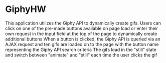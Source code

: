 # GiphyHW
This application utilizes the Giphy API to dynamically create gifs.
Users can click on one of the pre-made buttons available on page load or enter their own request in the input field at the top of the page to dynamically create additional buttons
When a button is clicked, the Giphy API is queried via an AJAX request and ten gifs are loaded on to the page with the button name representing the Giphy API search criteria
The gifs load in the "still" state and switch between "animate" and "still" each time the user clicks the gif
